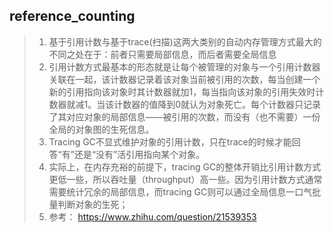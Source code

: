 ## reference_counting
> 1. 基于引用计数与基于trace(扫描)这两大类别的自动内存管理方式最大的不同之处在于：前者只需要局部信息，而后者需要全局信息
> 2. 引用计数方式最基本的形态就是让每个被管理的对象与一个引用计数器关联在一起，该计数器记录着该对象当前被引用的次数，每当创建一个新的引用指向该对象时其计数器就加1，每当指向该对象的引用失效时计数器就减1。当该计数器的值降到0就认为对象死亡。每个计数器只记录了其对应对象的局部信息——被引用的次数，而没有（也不需要）一份全局的对象图的生死信息。
> 3. Tracing GC不显式维护对象的引用计数，只在trace的时候才能回答“有”还是“没有”活引用指向某个对象。
> 4. 实际上，在内存充裕的前提下，tracing GC的整体开销比引用计数方式更低一些，所以吞吐量（throughput）高一些。因为引用计数方式通常需要统计冗余的局部信息，而tracing GC则可以通过全局信息一口气批量判断对象的生死；  
> 5. 参考： https://www.zhihu.com/question/21539353
